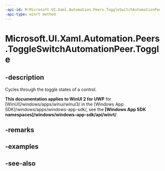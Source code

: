 ```yaml
---
-api-id: M:Microsoft.UI.Xaml.Automation.Peers.ToggleSwitchAutomationPeer.Toggle
-api-type: winrt method
---
```


<!-- Method syntax
public void Toggle()
-->

# Microsoft.UI.Xaml.Automation.Peers.ToggleSwitchAutomationPeer.Toggle

## -description
Cycles through the toggle states of a control.

**This documentation applies to WinUI 2 for UWP** for [WinUI]/windows/apps/winui/winui3/ in the [Windows App SDK]/windows/apps/windows-app-sdk/, see the **[Windows App SDK namespaces]/windows/windows-app-sdk/api/winrt/**.

## -remarks

## -examples

## -see-also
